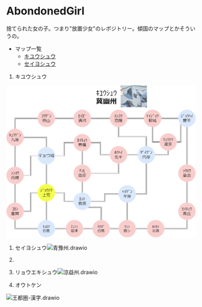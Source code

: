 # AbondonedGirl
捨てられた女の子。つまり"放置少女"のレポジトリー。傾国のマップとかそういうの。

- マップ一覧
  - [キユウシュウ](#kiyu)
  - [セイヨシュウ](#seiyo)



1. <a id = "kiyu"></a> キユウシュウ

![冀幽州.drawio](.\Castle\png\冀幽州.drawio.png)

1. <a id = "seiyo"></a>セイヨシュウ![青豫州.drawio](C:\Users\cs19038\git\AbondonedGirl\Castle\png\青豫州.drawio.png)

2. [2]:ケイヨウシュウ!荊揚州.drawio(C:\Users\cs19038\git\AbondonedGirl\Castle\png\荊揚州.drawio.png)

3. リョウエキシュウ![涼益州.drawio](C:\Users\cs19038\git\AbondonedGirl\Castle\png\涼益州.drawio.png)

4. オウトケン

![王都圏-漢字.drawio](C:\Users\cs19038\git\AbondonedGirl\Castle\png\王都圏-漢字.drawio.png)
